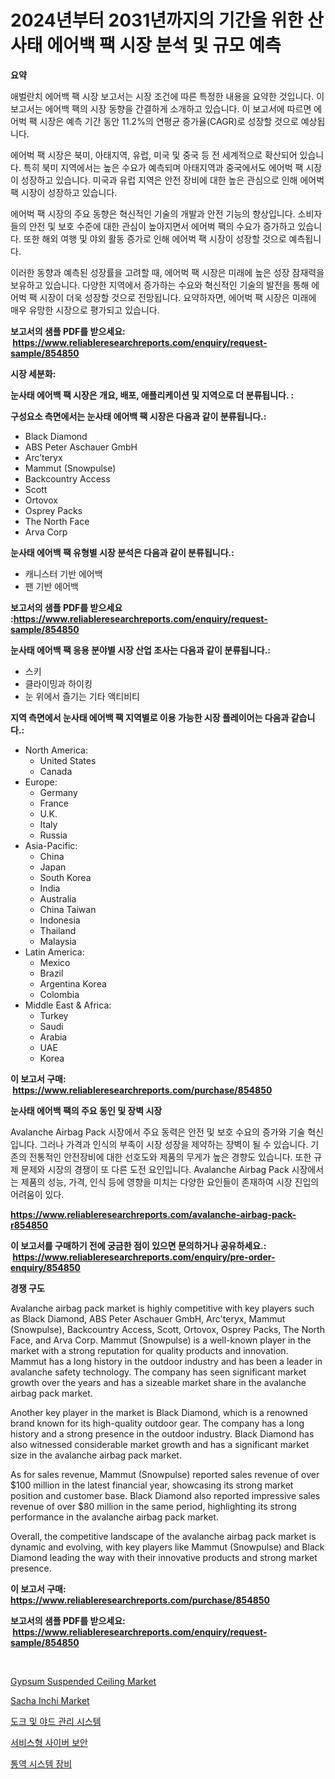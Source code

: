<p><h1>2024년부터 2031년까지의 기간을 위한 산사태 에어백 팩 시장 분석 및 규모 예측</h1></p><p><strong>요약</strong></p>
<p><p>애벌란치 에어백 팩 시장 보고서는 시장 조건에 따른 특정한 내용을 요약한 것입니다. 이 보고서는 에어백 팩의 시장 동향을 간결하게 소개하고 있습니다. 이 보고서에 따르면 에어벅 팩 시장은 예측 기간 동안 11.2%의 연평균 증가율(CAGR)로 성장할 것으로 예상됩니다.</p><p>에어벅 팩 시장은 북미, 아태지역, 유럽, 미국 및 중국 등 전 세계적으로 확산되어 있습니다. 특히 북미 지역에서는 높은 수요가 예측되며 아태지역과 중국에서도 에어벅 팩 시장이 성장하고 있습니다. 미국과 유럽 지역은 안전 장비에 대한 높은 관심으로 인해 에어벅 팩 시장이 성장하고 있습니다.</p><p>에어벅 팩 시장의 주요 동향은 혁신적인 기술의 개발과 안전 기능의 향상입니다. 소비자들의 안전 및 보호 수준에 대한 관심이 높아지면서 에어벅 팩의 수요가 증가하고 있습니다. 또한 해외 여행 및 야외 활동 증가로 인해 에어벅 팩 시장이 성장할 것으로 예측됩니다.</p><p>이러한 동향과 예측된 성장률을 고려할 때, 에어벅 팩 시장은 미래에 높은 성장 잠재력을 보유하고 있습니다. 다양한 지역에서 증가하는 수요와 혁신적인 기술의 발전을 통해 에어벅 팩 시장이 더욱 성장할 것으로 전망됩니다. 요약하자면, 에어벅 팩 시장은 미래에 매우 유망한 시장으로 평가되고 있습니다.</p></p>
<p><strong>보고서의 샘플 PDF를 받으세요: &nbsp;<a href="https://www.reliableresearchreports.com/enquiry/request-sample/854850">https://www.reliableresearchreports.com/enquiry/request-sample/854850</a></strong></p>
<p><strong>시장 세분화:</strong></p>
<p><strong> 눈사태 에어백 팩 시장은 개요, 배포, 애플리케이션 및 지역으로 더 분류됩니다. :</strong></p>
<p><strong>구성요소 측면에서는 눈사태 에어백 팩 시장은 다음과 같이 분류됩니다.:</strong></p>
<p><ul><li>Black Diamond</li><li>ABS Peter Aschauer GmbH</li><li>Arc’teryx</li><li>Mammut (Snowpulse)</li><li>Backcountry Access</li><li>Scott</li><li>Ortovox</li><li>Osprey Packs</li><li>The North Face</li><li>Arva Corp</li></ul></p>
<p><strong> 눈사태 에어백 팩 유형별 시장 분석은 다음과 같이 분류됩니다.:</strong></p>
<p><ul><li>캐니스터 기반 에어백</li><li>팬 기반 에어백</li></ul></p>
<p><strong>보고서의 샘플 PDF를 받으세요 :<a href="https://www.reliableresearchreports.com/enquiry/request-sample/854850">https://www.reliableresearchreports.com/enquiry/request-sample/854850</a></strong></p>
<p><strong> 눈사태 에어백 팩 응용 분야별 시장 산업 조사는 다음과 같이 분류됩니다.:</strong></p>
<p><ul><li>스키</li><li>클라이밍과 하이킹</li><li>눈 위에서 즐기는 기타 액티비티</li></ul></p>
<p><strong>지역 측면에서 눈사태 에어백 팩 지역별로 이용 가능한 시장 플레이어는 다음과 같습니다.:</strong></p>
<p><ul>
    <li>
        North America:
        <ul>
            <li>United States</li>
            <li>Canada</li>
        </ul>
    </li>
    <li>
        Europe:
        <ul>
            <li>Germany</li>
            <li>France</li>
            <li>U.K.</li>
            <li>Italy</li>
            <li>Russia</li>
        </ul>
    </li>
    <li>
        Asia-Pacific:
        <ul>
            <li>China</li>
            <li>Japan</li>
            <li>South Korea</li>
            <li>India</li>
            <li>Australia</li>
            <li>China Taiwan</li>
            <li>Indonesia</li>
            <li>Thailand</li>
            <li>Malaysia</li>
        </ul>
    </li>
    <li>
        Latin America:
        <ul>
            <li>Mexico</li>
            <li>Brazil</li>
            <li>Argentina Korea</li>
            <li>Colombia</li>
        </ul>
    </li>
    <li>
        Middle East & Africa:
        <ul>
            <li>Turkey</li>
            <li>Saudi</li>
            <li>Arabia</li>
            <li>UAE</li>
            <li>Korea</li>
        </ul>
    </li>
    </ul></p>
<p><strong>이 보고서 구매: &nbsp;<a href="https://www.reliableresearchreports.com/purchase/854850">https://www.reliableresearchreports.com/purchase/854850</a></strong></p>
<p><strong>눈사태 에어백 팩의 주요 동인 및 장벽 시장</strong></p>
<p><p>Avalanche Airbag Pack 시장에서 주요 동력은 안전 및 보호 수요의 증가와 기술 혁신입니다. 그러나 가격과 인식의 부족이 시장 성장을 제약하는 장벽이 될 수 있습니다. 기존의 전통적인 안전장비에 대한 선호도와 제품의 무게가 높은 경향도 있습니다. 또한 규제 문제와 시장의 경쟁이 또 다른 도전 요인입니다. Avalanche Airbag Pack 시장에서는 제품의 성능, 가격, 인식 등에 영향을 미치는 다양한 요인들이 존재하여 시장 진입의 어려움이 있다.</p></p>
<p><strong><a href="https://www.reliableresearchreports.com/avalanche-airbag-pack-r854850">https://www.reliableresearchreports.com/avalanche-airbag-pack-r854850</a></strong></p>
<p><strong>이 보고서를 구매하기 전에 궁금한 점이 있으면 문의하거나 공유하세요.: &nbsp;<a href="https://www.reliableresearchreports.com/enquiry/pre-order-enquiry/854850">https://www.reliableresearchreports.com/enquiry/pre-order-enquiry/854850</a></strong></p>
<p><strong>경쟁 구도</strong></p>
<p><p>Avalanche airbag pack market is highly competitive with key players such as Black Diamond, ABS Peter Aschauer GmbH, Arc'teryx, Mammut (Snowpulse), Backcountry Access, Scott, Ortovox, Osprey Packs, The North Face, and Arva Corp. Mammut (Snowpulse) is a well-known player in the market with a strong reputation for quality products and innovation. Mammut has a long history in the outdoor industry and has been a leader in avalanche safety technology. The company has seen significant market growth over the years and has a sizeable market share in the avalanche airbag pack market.</p><p>Another key player in the market is Black Diamond, which is a renowned brand known for its high-quality outdoor gear. The company has a long history and a strong presence in the outdoor industry. Black Diamond has also witnessed considerable market growth and has a significant market size in the avalanche airbag pack market.</p><p>As for sales revenue, Mammut (Snowpulse) reported sales revenue of over $100 million in the latest financial year, showcasing its strong market position and customer base. Black Diamond also reported impressive sales revenue of over $80 million in the same period, highlighting its strong performance in the avalanche airbag pack market.</p><p>Overall, the competitive landscape of the avalanche airbag pack market is dynamic and evolving, with key players like Mammut (Snowpulse) and Black Diamond leading the way with their innovative products and strong market presence.</p></p>
<p><strong>이 보고서 구매: &nbsp; <a href="https://www.reliableresearchreports.com/purchase/854850">https://www.reliableresearchreports.com/purchase/854850</a></strong></p>
<p><strong>보고서의 샘플 PDF를 받으세요: &nbsp;<a href="https://www.reliableresearchreports.com/enquiry/request-sample/854850">https://www.reliableresearchreports.com/enquiry/request-sample/854850</a></strong><strong></strong></p>
<p>&nbsp;</p>
<p><p><a href="https://issuu.com/reportprime-2/docs/gypsum-suspended-ceiling-market-size-2030.pptx">Gypsum Suspended Ceiling Market</a></p><p><a href="https://github.com/luckyshygirl/Market-Research-Report-List-4/blob/main/sacha-inchi-market.md">Sacha Inchi Market</a></p><p><a href="https://medium.com/@waynewood21/%EB%8F%84%ED%81%AC-%EB%B0%8F-%EC%95%BC%EB%93%9C-%EA%B4%80%EB%A6%AC-%EC%8B%9C%EC%8A%A4%ED%85%9C-%EC%8B%9C%EC%9E%A5-%EA%B7%9C%EB%AA%A8-cagr-%ED%8A%B8%EB%A0%8C%EB%93%9C-2024-2030-8b22311659cf">도크 및 야드 관리 시스템</a></p><p><a href="https://medium.com/@cute_priencsss/%EC%82%AC%EC%9D%B4%EB%B2%84-%EB%B3%B4%EC%95%88-%EC%84%9C%EB%B9%84%EC%8A%A4-%EC%8B%9C%EC%9E%A5-%EB%B6%84%EC%84%9D-%EA%B8%80%EB%A1%9C%EB%B2%8C-%EC%82%B0%EC%97%85-%EC%A0%84%EB%A7%9D-%EB%B0%8F-%EC%98%88%EC%B8%A1-2024%EB%85%84%EB%B6%80%ED%84%B0-2031%EB%85%84%EA%B9%8C%EC%A7%80-06bed947d3a2">서비스형 사이버 보안</a></p><p><a href="https://github.com/JackieFauhey9089475/Market-Research-Report-List-1/blob/main/302090716434.md">통역 시스템 장비</a></p></p>